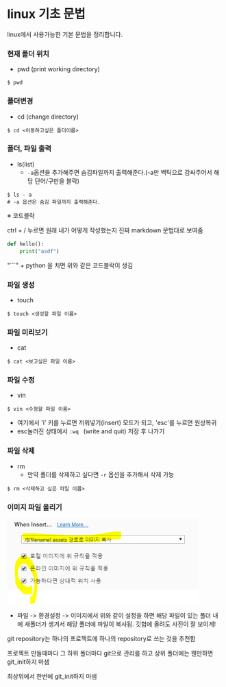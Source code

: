 # linux 기초 문법

linux에서 사용가능한 기본 문법을 정리합니다. 



### 현재 폴더 위치

- pwd (print working directory) 

```shell
$ pwd 
```



### 폴더변경

- cd (change directory)

```shell
$ cd <이동하고싶은 폴더이름>
```



### 폴더, 파일 출력

- ls(list)
  - `-a`옵션을 추가해주면 숨김파일까지 출력해준다.(-a만 백틱으로 감싸주어서 해당 단어/구만을 블락)

```shell
$ ls - a
# -a 옵션은 숨김 파일까지 출력해준다. 
```



※ 코드블락 

ctrl + /  누르면 원래 내가 어떻게 작성했는지 진짜 markdown 문법대로 보여줌
```python
def hello():
    print("asdf")
```

"```" + python 을 치면 위와 같은 코드블락이 생김 



### 파일 생성

- touch

```shell
$ touch <생성할 파일 이름>
```



### 파일 미리보기

- cat 

```shell
$ cat <보고싶은 파일 이름>
```



### 파일 수정

- vin

```shell
$ vin <수정할 파일 이름>
```

- 여기에서 'i' 키를 누르면 끼워넣기(insert) 모드가 되고, 'esc'를 누르면 원상복귀
- esc눌러진 상태에서 `:wq ` (write and quit) 저장 후 나가기



### 파일 삭제

- rm
  - 만약 폴더를 삭제하고 싶다면 `-r` 옵션을 추가해서 삭제 가능

```shell
$ rm <삭제하고 싶은 파일 이름>
```



### 이미지 파일 올리기

![캡처](basic.assets/캡처.PNG)

- 파일 -> 환경설정 -> 이미지에서 위와 같이 설정을 하면 해당 파일이 있는 폴더 내에 새폴더가 생겨서 해당 폴더에 파일이 복사됨. 깃헙에 올려도 사진이 잘 보이게! 



git repository는 하나의 프로젝트에 하나의 repository로 쓰는 것을 추천함 

프로젝트 만들때마다 그 하위 폴더마다 git으로 관리를 하고 상위 폴더에는 웬만하면 git_init하지 마샘

최상위에서 한번에 git_init하지 마샘